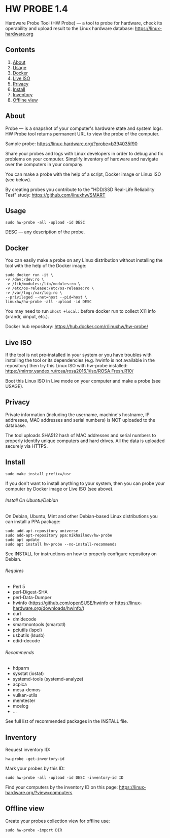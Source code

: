 HW PROBE 1.4
============

Hardware Probe Tool (HW Probe) — a tool to probe for hardware, check its operability and upload result to the Linux hardware database: https://linux-hardware.org

Contents
--------

1. [ About        ](#about)
2. [ Usage        ](#usage)
3. [ Docker       ](#docker)
4. [ Live ISO     ](#live-iso)
5. [ Privacy      ](#privacy)
6. [ Install      ](#install)
7. [ Inventory    ](#inventory)
8. [ Offline view ](#offline-view)

About
-----

Probe — is a snapshot of your computer's hardware state and system logs. HW Probe tool returns permanent URL to view the probe of the computer.

Sample probe: https://linux-hardware.org/?probe=b394035f90

Share your probes and logs with Linux developers in order to debug and fix problems on your computer. Simplify inventory of hardware and navigate over the computers in your company.

You can make a probe with the help of a script, Docker image or Linux ISO (see below).

By creating probes you contribute to the "HDD/SSD Real-Life Reliability Test" study: https://github.com/linuxhw/SMART

Usage
-----

    sudo hw-probe -all -upload -id DESC

DESC — any description of the probe.

Docker
------

You can easily make a probe on any Linux distribution without installing the tool with the help of the Docker image:

    sudo docker run -it \
    -v /dev:/dev:ro \
    -v /lib/modules:/lib/modules:ro \
    -v /etc/os-release:/etc/os-release:ro \
    -v /var/log:/var/log:ro \
    --privileged --net=host --pid=host \
    linuxhw/hw-probe -all -upload -id DESC

You may need to run `xhost +local:` before docker run to collect X11 info (xrandr, xinput, etc.).

Docker hub repository: https://hub.docker.com/r/linuxhw/hw-probe/

Live ISO
--------

If the tool is not pre-installed in your system or you have troubles with installing the tool or its dependencies (e.g. hwinfo is not available in the repository) then try this Linux ISO with hw-probe installed: https://mirror.yandex.ru/rosa/rosa2016.1/iso/ROSA.Fresh.R10/

Boot this Linux ISO in Live mode on your computer and make a probe (see USAGE).

Privacy
-------

Private information (including the username, machine's hostname, IP addresses,
MAC addresses and serial numbers) is NOT uploaded to the database.

The tool uploads SHA512 hash of MAC addresses and serial numbers to properly
identify unique computers and hard drives. All the data is uploaded securely
via HTTPS.

Install
-------

    sudo make install prefix=/usr

If you don't want to install anything to your system, then you can probe your computer by Docker image or Live ISO (see above).

###### Install On Ubuntu/Debian

On Debian, Ubuntu, Mint and other Debian-based Linux distributions you can install a PPA package:

    sudo add-apt-repository universe
    sudo add-apt-repository ppa:mikhailnov/hw-probe
    sudo apt update
    sudo apt install hw-probe --no-install-recommends

See INSTALL for instructions on how to properly configure repository on Debian.

###### Requires

* Perl 5
* perl-Digest-SHA
* perl-Data-Dumper
* hwinfo (https://github.com/openSUSE/hwinfo or https://linux-hardware.org/downloads/hwinfo/)
* curl
* dmidecode
* smartmontools (smartctl)
* pciutils (lspci)
* usbutils (lsusb)
* edid-decode

###### Recommends

* hdparm
* sysstat (iostat)
* systemd-tools (systemd-analyze)
* acpica
* mesa-demos
* vulkan-utils
* memtester
* mcelog
* ...

See full list of recommended packages in the INSTALL file.

Inventory
---------

Request inventory ID:

    hw-probe -get-inventory-id

Mark your probes by this ID:

    sudo hw-probe -all -upload -id DESC -inventory-id ID

Find your computers by the inventory ID on this page: https://linux-hardware.org/?view=computers

Offline view
------------

Create your probes collection view for offline use:

    sudo hw-probe -import DIR
